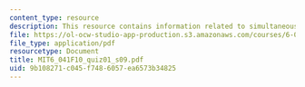```yaml
---
content_type: resource
description: This resource contains information related to simultaneously and independently.
file: https://ol-ocw-studio-app-production.s3.amazonaws.com/courses/6-041-probabilistic-systems-analysis-and-applied-probability-fall-2010/9b108271c045f7486057ea6573b34825_MIT6_041F10_quiz01_s09.pdf
file_type: application/pdf
resourcetype: Document
title: MIT6_041F10_quiz01_s09.pdf
uid: 9b108271-c045-f748-6057-ea6573b34825
---
```

